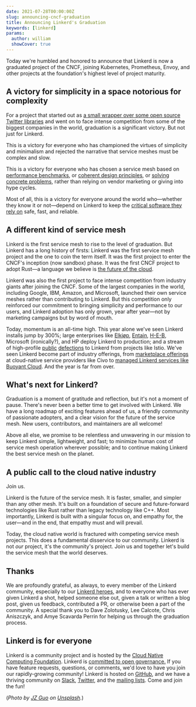 ```yaml
---
date: 2021-07-28T00:00:00Z
slug: announcing-cncf-graduation
title: Announcing Linkerd's Graduation
keywords: [linkerd]
params:
  author: william
  showCover: true
---
```


Today we're humbled and honored to announce that Linkerd is now a graduated
project of the CNCF, joining Kubernetes, Prometheus, Envoy, and other projects
at the foundation's highest level of project maturity.

## A victory for simplicity in a space notorious for complexity

For a project that started out as [a small wrapper over some open source
Twitter
libraries](/2016/02/18/linkerd-twitter-style-operability-for-microservices/)
and went on to face intense competition from some of the biggest companies in
the world, graduation is a significant victory. But not just for Linkerd.

This is a victory for everyone who has championed the virtues of simplicity and
minimalism and rejected the narrative that service meshes must be complex and
slow.

This is a victory for everyone who has chosen a service mesh based
on [performance
benchmarks](/2021/05/27/linkerd-vs-istio-benchmarks/), or
[coherent design
principles](/2019/04/29/linkerd-design-principles/), or
[solving concrete
problems](/2020/12/03/why-linkerd-doesnt-use-envoy/), rather
than relying on vendor marketing or giving into hype cycles.

Most of all, this is a victory for everyone around the world who—whether
they know it or not—depend on Linkerd to keep the [critical software they
rely on](https://buoyant.io/media/linkerd-vs-covid-19/) safe, fast, and
reliable.

## A different kind of service mesh

Linkerd is the first service mesh to rise to the level of graduation. But
Linkerd has a long history of firsts: Linkerd was the first service mesh
project and the one to coin the term itself. It was the first project to enter
the CNCF's inception (now sandbox) phase. It was the first CNCF project to
adopt Rust—a language we believe is [the future of the
cloud](https://buoyant.io/media/why-the-future-of-the-cloud-will-be-built-on-rust/).

Linkerd was also the first project to face intense competition from industry
giants after joining the CNCF. Some of the largest companies in the world,
including Google, IBM, Amazon, and Microsoft, launched their own
service meshes rather than contributing to Linkerd. But this competition only
reinforced our commitment to bringing simplicity and performance to our users,
and Linkerd adoption has only grown, year after year—not by marketing
campaigns but by word of mouth.

Today, momentum is an all-time high. This year alone we've seen Linkerd
installs jump by 300%; large enterprises like
[Elkjøp](https://www.cncf.io/blog/2021/02/19/how-a-4-billion-retailer-built-an-enterprise-ready-kubernetes-platform-powered-by-linkerd/),
[Entain](https://www.cncf.io/blog/2021/04/19/when-lebron-scores-latency-matters-realizing-10x-throughput-while-driving-down-costs-and-sleeping-through-the-night/),
[H-E-B](https://www.cncf.io/blog/2021/06/21/how-h-e-b-achieved-four-nines-of-reliability-using-kubernetes-and-linkerd/),
Microsoft (ironically?), and HP deploy Linkerd to production; and a
stream of high-profile
[public](https://nais.io/blog/posts/2021/05/changing-service-mesh.html)
[defections](https://blog.polymatic.systems/service-mesh-wars-goodbye-istio-b047d9e533c7)
to Linkerd from projects like Istio. We've seen Linkerd become part of industry
offerings, from [marketplace
offerings](https://www.civo.com/learn/deploy-linkerd-with-the-civo-kubernetes-marketplace)
at cloud-native service providers like Civo to [managed Linkerd services like
Buoyant Cloud](https://buoyant.io/). And the year is far from over.

## What's next for Linkerd?

Graduation is a moment of gratitude and reflection, but it's not a moment of
pause. There's never been a better time to get involved with Linkerd.
We have a long roadmap of exciting features ahead of us, a friendly
community of passionate adopters, and a clear vision for the future of the
service mesh. New users, contributors, and maintainers are all welcome!

Above all else, we promise to be relentless and unwavering in our mission to
keep Linkerd simple, lightweight, and fast; to minimize human cost of service
mesh operation wherever possible; and to continue making Linkerd the best
service mesh on the planet.

## A public call to the cloud native industry

Join us.

Linkerd is the future of the service mesh. It is faster, smaller, and simpler
than any other mesh. It's built on a foundation of secure and future-forward
technologies like Rust rather than legacy technology like C++.  Most
importantly, Linkerd is built with a singular focus on, and empathy for, the
user—and in the end, that empathy must and will prevail.

Today, the cloud native world is fractured with competing service mesh
projects. This does a fundamental disservice to our community. Linkerd is not
*our* project, it's the community's project. Join us and together let's build
the service mesh that the world deserves.

## Thanks

We are profoundly grateful, as always, to every member of the Linkerd
community, especially to our [Linkerd
heroes](/community/heroes/), and to everyone who has ever
given Linkerd a shot, helped someone else out, given a talk or written a blog
post, given us feedback, contributed a PR, or otherwise been a part of the
community. A special thank you to Dave Zolotusky, Lee Calcote, Chris Aniszczyk,
and Amye Scavarda Perrin for helping us through the graduation process.

## Linkerd is for everyone

Linkerd is a community project and is hosted by the [Cloud Native Computing
Foundation](https://cncf.io/). Linkerd is [committed to open
governance.](/2019/10/03/linkerds-commitment-to-open-governance/)
If you have feature requests, questions, or comments, we'd love to have you
join our rapidly-growing community! Linkerd is hosted on
[GitHub](https://github.com/linkerd/), and we have a thriving community on
[Slack](https://slack.linkerd.io/), [Twitter](https://twitter.com/linkerd), and
the [mailing lists](/2/get-involved/). Come and join the fun!

(*Photo by [JZ
Guo](https://unsplash.com/@straul?utm_source=unsplash&utm_medium=referral&utm_content=creditCopyText)
on
[Unsplash](https://unsplash.com/s/photos/speed?utm_source=unsplash&utm_medium=referral&utm_content=creditCopyText).*)
